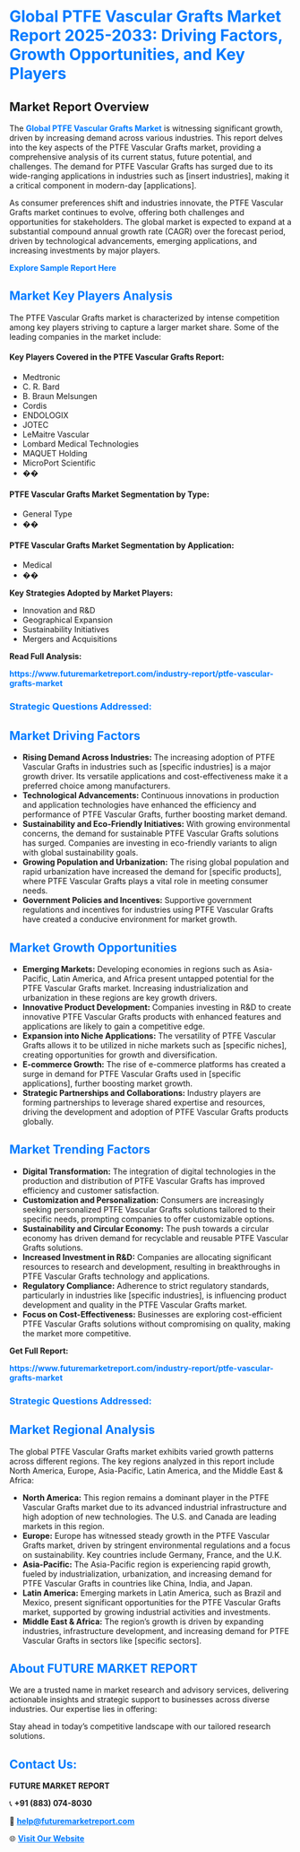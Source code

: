 <h1 style="color: #007BFF;">Global PTFE Vascular Grafts Market Report 2025-2033: Driving Factors, Growth Opportunities, and Key Players</h1>

<section id="overview">
<h2>Market Report Overview</h2>
<p>The <a href="https://www.futuremarketreport.com/industry-report/ptfe-vascular-grafts-market" style="color: #007BFF; text-decoration: none;"><strong>Global PTFE Vascular Grafts Market</strong></a> is witnessing significant growth, driven by increasing demand across various industries. This report delves into the key aspects of the PTFE Vascular Grafts market, providing a comprehensive analysis of its current status, future potential, and challenges. The demand for PTFE Vascular Grafts has surged due to its wide-ranging applications in industries such as [insert industries], making it a critical component in modern-day [applications].</p>
<p>As consumer preferences shift and industries innovate, the PTFE Vascular Grafts market continues to evolve, offering both challenges and opportunities for stakeholders. The global market is expected to expand at a substantial compound annual growth rate (CAGR) over the forecast period, driven by technological advancements, emerging applications, and increasing investments by major players.</p>
</section>

<section id="overview">
<p><a href="https://www.futuremarketreport.com/request-sample/reportId=113680" style="color: #007BFF; text-decoration: none;"><strong>Explore Sample Report Here</strong></a></p>
</section>

<section id="key-players">
<h2 style="color: #007BFF;">Market Key Players Analysis</h2>
<p>The PTFE Vascular Grafts market is characterized by intense competition among key players striving to capture a larger market share. Some of the leading companies in the market include:</p>
<h4>Key Players Covered in the PTFE Vascular Grafts Report:</h4>
<ul><li>Medtronic</li><li>C. R. Bard</li><li>B. Braun Melsungen</li><li>Cordis</li><li>ENDOLOGIX</li><li>JOTEC</li><li>LeMaitre Vascular</li><li>Lombard Medical Technologies</li><li>MAQUET Holding</li><li>MicroPort Scientific</li><li>��</li></ul>
<h4>PTFE Vascular Grafts Market Segmentation by Type:</h4>
<ul><li>General Type</li><li>��</li></ul>

<h4>PTFE Vascular Grafts Market Segmentation by Application:</h4>
<ul><li>Medical</li><li>��</li></ul>
<p><strong>Key Strategies Adopted by Market Players:</strong></p>
<ul>
<li>Innovation and R&D</li>
<li>Geographical Expansion</li>
<li>Sustainability Initiatives</li>
<li>Mergers and Acquisitions</li>
</ul>
</section>

<section>
<p><strong>Read Full Analysis: </strong></p><a href="https://www.futuremarketreport.com/industry-report/ptfe-vascular-grafts-market" style="color: #007BFF; text-decoration: none;"><strong>https://www.futuremarketreport.com/industry-report/ptfe-vascular-grafts-market</strong></a>
<h3 style="color: #007BFF;">Strategic Questions Addressed:</h3>
</section>

<section id="driving-factors">
<h2 style="color: #007BFF;">Market Driving Factors</h2>
<ul>
<li><strong>Rising Demand Across Industries:</strong> The increasing adoption of PTFE Vascular Grafts in industries such as [specific industries] is a major growth driver. Its versatile applications and cost-effectiveness make it a preferred choice among manufacturers.</li>
<li><strong>Technological Advancements:</strong> Continuous innovations in production and application technologies have enhanced the efficiency and performance of PTFE Vascular Grafts, further boosting market demand.</li>
<li><strong>Sustainability and Eco-Friendly Initiatives:</strong> With growing environmental concerns, the demand for sustainable PTFE Vascular Grafts solutions has surged. Companies are investing in eco-friendly variants to align with global sustainability goals.</li>
<li><strong>Growing Population and Urbanization:</strong> The rising global population and rapid urbanization have increased the demand for [specific products], where PTFE Vascular Grafts plays a vital role in meeting consumer needs.</li>
<li><strong>Government Policies and Incentives:</strong> Supportive government regulations and incentives for industries using PTFE Vascular Grafts have created a conducive environment for market growth.</li>
</ul>
</section>

<section id="growth-opportunities">
<h2 style="color: #007BFF;">Market Growth Opportunities</h2>
<ul>
<li><strong>Emerging Markets:</strong> Developing economies in regions such as Asia-Pacific, Latin America, and Africa present untapped potential for the PTFE Vascular Grafts market. Increasing industrialization and urbanization in these regions are key growth drivers.</li>
<li><strong>Innovative Product Development:</strong> Companies investing in R&D to create innovative PTFE Vascular Grafts products with enhanced features and applications are likely to gain a competitive edge.</li>
<li><strong>Expansion into Niche Applications:</strong> The versatility of PTFE Vascular Grafts allows it to be utilized in niche markets such as [specific niches], creating opportunities for growth and diversification.</li>
<li><strong>E-commerce Growth:</strong> The rise of e-commerce platforms has created a surge in demand for PTFE Vascular Grafts used in [specific applications], further boosting market growth.</li>
<li><strong>Strategic Partnerships and Collaborations:</strong> Industry players are forming partnerships to leverage shared expertise and resources, driving the development and adoption of PTFE Vascular Grafts products globally.</li>
</ul>
</section>

<section id="trending-factors">
<h2 style="color: #007BFF;">Market Trending Factors</h2>
<ul>
<li><strong>Digital Transformation:</strong> The integration of digital technologies in the production and distribution of PTFE Vascular Grafts has improved efficiency and customer satisfaction.</li>
<li><strong>Customization and Personalization:</strong> Consumers are increasingly seeking personalized PTFE Vascular Grafts solutions tailored to their specific needs, prompting companies to offer customizable options.</li>
<li><strong>Sustainability and Circular Economy:</strong> The push towards a circular economy has driven demand for recyclable and reusable PTFE Vascular Grafts solutions.</li>
<li><strong>Increased Investment in R&D:</strong> Companies are allocating significant resources to research and development, resulting in breakthroughs in PTFE Vascular Grafts technology and applications.</li>
<li><strong>Regulatory Compliance:</strong> Adherence to strict regulatory standards, particularly in industries like [specific industries], is influencing product development and quality in the PTFE Vascular Grafts market.</li>
<li><strong>Focus on Cost-Effectiveness:</strong> Businesses are exploring cost-efficient PTFE Vascular Grafts solutions without compromising on quality, making the market more competitive.</li>
</ul>
</section>

<section>
<p><strong>Get Full Report: </strong></p><a href="https://www.futuremarketreport.com/industry-report/ptfe-vascular-grafts-market" style="color: #007BFF; text-decoration: none;"><strong>https://www.futuremarketreport.com/industry-report/ptfe-vascular-grafts-market</strong></a>
<h3 style="color: #007BFF;">Strategic Questions Addressed:</h3>
</section>


<section id="regional-analysis">
<h2 style="color: #007BFF;">Market Regional Analysis</h2>
<p>The global PTFE Vascular Grafts market exhibits varied growth patterns across different regions. The key regions analyzed in this report include North America, Europe, Asia-Pacific, Latin America, and the Middle East & Africa:</p>
<ul>
<li><strong>North America:</strong> This region remains a dominant player in the PTFE Vascular Grafts market due to its advanced industrial infrastructure and high adoption of new technologies. The U.S. and Canada are leading markets in this region.</li>
<li><strong>Europe:</strong> Europe has witnessed steady growth in the PTFE Vascular Grafts market, driven by stringent environmental regulations and a focus on sustainability. Key countries include Germany, France, and the U.K.</li>
<li><strong>Asia-Pacific:</strong> The Asia-Pacific region is experiencing rapid growth, fueled by industrialization, urbanization, and increasing demand for PTFE Vascular Grafts in countries like China, India, and Japan.</li>
<li><strong>Latin America:</strong> Emerging markets in Latin America, such as Brazil and Mexico, present significant opportunities for the PTFE Vascular Grafts market, supported by growing industrial activities and investments.</li>
<li><strong>Middle East & Africa:</strong> The region’s growth is driven by expanding industries, infrastructure development, and increasing demand for PTFE Vascular Grafts in sectors like [specific sectors].</li>
</ul>
</section>

<footer>
<h2 style="color: #007BFF;">About FUTURE MARKET REPORT</h2>
<p>We are a trusted name in market research and advisory services, delivering actionable insights and strategic support to businesses across diverse industries. Our expertise lies in offering:</p>

<p>Stay ahead in today’s competitive landscape with our tailored research solutions.</p>

<h2 style="color: #007BFF;">Contact Us:</h2>
<p><strong>FUTURE MARKET REPORT</strong></p>
<p>📞 <strong>+91 (883) 074-8030</strong></p>
<p>📧 <strong><a href="mailto:help@futuremarketreport.com" style="color: #007BFF;">help@futuremarketreport.com</a></strong></p>
<p>🌐 <strong><a href="https://www.futuremarketreport.com/" style="color: #007BFF;">Visit Our Website</a></strong></p>
</footer>